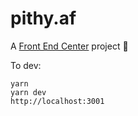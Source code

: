 # pithy.af

A [Front End Center](https://frontend.center) project 💖

To dev:

```
yarn
yarn dev
http://localhost:3001
```
